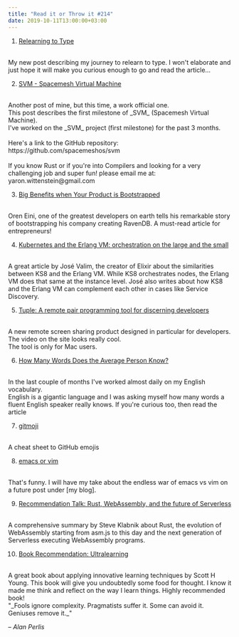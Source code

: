 ```yaml
---
title: "Read it or Throw it #214"
date: 2019-10-11T13:00:00+03:00
---
```


1. [Relearning to Type][relearning-to-type]
<br/>
My new post describing my journey to relearn to type.
I won't elaborate and just hope it will make you curious enough to go and read the article...

2. [SVM - Spacemesh Virtual Machine][svm-medium]
<br/>
Another post of mine, but this time, a work official one.
<br/>
This post describes the first milestone of _SVM_ (Spacemesh Virtual Machine).
<br/>
I've worked on the _SVM_ project (first milestone) for the past 3 months.
<br/><br/>
Here's a link to the GitHub repository:<br/>
https://github.com/spacemeshos/svm
<br/><br/>
If you know Rust or if you're into Compilers and looking for a very challenging job
and super fun!  please email me at: yaron.wittenstein@gmail.com

3. [Big Benefits when Your Product is Bootstrapped][product-bootstrap]
<br/>
Oren Eini, one of the greatest developers on earth tells his remarkable story of bootstrapping his company creating RavenDB.
A must-read article for entrepreneurs!

4. [Kubernetes and the Erlang VM: orchestration on the large and the small][kubernetes-and-the-erlang-vm]
<br/>
A great article by José Valim, the creator of Elixir about the similarities between KS8 and the Erlang VM.
While KS8 orchestrates nodes, the Erlang VM does that same at the instance level.
José also writes about how KS8 and the Erlang VM can complement each other in cases like Service Discovery.

5. [Tuple: A remote pair programming tool for discerning developers][tuple]
<br/>
A new remote screen sharing product designed in particular for developers.
<br/>
The video on the site looks really cool.
<br/>
The tool is only for Mac users.

6. [How Many Words Does the Average Person Know?][how-many-words]
<br/>
In the last couple of months I've worked almost daily on my English vocabulary.
<br/>
English is a gigantic language and I was asking myself how many words a fluent English speaker really knows.
If you're curious too, then read the article

7. [gitmoji][gitmoji]
<br/>
A cheat sheet to GitHub emojis

8. [emacs or vim][emacs-or-vim]
<br/>
That's funny. I will have my take about the endless war of emacs vs vim on a future post under [my blog].

9. [Recommendation Talk: Rust, WebAssembly, and the future of Serverless][future-of-serverless]
<br/>
A comprehensive summary by Steve Klabnik about Rust, the evolution of WebAssembly starting from asm.js
to this day and the next generation of Serverless executing WebAssembly programs.

10. [Book Recommendation: Ultralearning][ultralearning]
<br/>
A great book about applying innovative learning techniques by Scott H Young.
This book will give you undoubtedly some food for thought. I know it made me think and reflect on the way I learn things.
Highly recommended book!

<br/>
"_Fools ignore complexity. Pragmatists suffer it. Some can avoid it. Geniuses remove it._"

– _Alan Perlis_


[svm-medium]: https://medium.com/spacemesh/svm-446b106025bd
[relearning-to-type]: https://gryphon.dev/2019/10/04/relearning-to-type/
[product-bootstrap]: https://www.linkedin.com/pulse/big-benefits-when-your-product-bootstrapped-oren-eini/
[kubernetes-and-the-erlang-vm]: http://blog.plataformatec.com.br/2019/10/kubernetes-and-the-erlang-vm-orchestration-on-the-large-and-the-small/
[rust-futures]: https://www.viget.com/articles/understanding-futures-in-rust-part-1/
[how-many-words]: https://wordcounter.io/blog/how-many-words-does-the-average-person-know/
[gitmoji]: https://gitmoji.carloscuesta.me/
[future-of-serverless]: https://www.youtube.com/watch?v=CMB6AlE1QuI
[emacs-or-vim]: https://www.youtube.com/watch?v=V3QF1uAvbkU
[my-blog]: https://gryphon.dev
[ultralearning]: https://www.scotthyoung.com/blog/ultralearning/
[tuple]: https://tuple.app/
